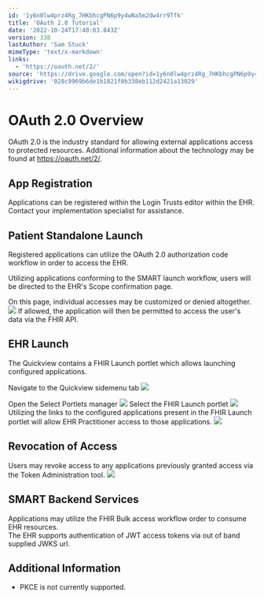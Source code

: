 ```yaml
---
id: '1y6n0lw4prz4Rg_7HKbhcgPN6p9y4wNa5m2dw4rr9Tfk'
title: 'OAuth 2.0 Tutorial'
date: '2022-10-24T17:40:03.843Z'
version: 338
lastAuthor: 'Sam Stuck'
mimeType: 'text/x-markdown'
links:
  - 'https://oauth.net/2/'
source: 'https://drive.google.com/open?id=1y6n0lw4prz4Rg_7HKbhcgPN6p9y4wNa5m2dw4rr9Tfk'
wikigdrive: '028c9969b6de1b1821f0b338eb112d2421a13029'
---
```

# OAuth 2.0 Overview

OAuth 2.0 is the industry standard for allowing external applications access to protected resources. Additional information about the technology may be found at https://oauth.net/2/.


## App Registration

Applications can be registered within the Login Trusts editor within the EHR. Contact your implementation specialist for assistance.

## Patient Standalone Launch

Registered applications can utilize the OAuth 2.0 authorization code workflow in order to access the EHR.

Utilizing applications conforming to the SMART launch workflow, users will be directed to the EHR's Scope confirmation page.

On this page, individual accesses may be customized or denied altogether.
![](../oauth-2.0-tutorial.assets/9342a1b459cf31ae58c01edf74094894.png)
If allowed, the application will then be permitted to access the user's data via the FHIR API.

## EHR Launch

The Quickview contains a FHIR Launch portlet which allows launching configured applications.

Navigate to the Quickview sidemenu tab
![](../oauth-2.0-tutorial.assets/96badb5c6f9b75b63741a94bb9c552f2.png)

Open the Select Portlets manager
![](../oauth-2.0-tutorial.assets/c1629683b0a19ba5d8c3a9b36295fa1c.png)
Select the FHIR Launch portlet
![](../oauth-2.0-tutorial.assets/04d97094b29274c805888eb83963ad69.png)
Utilizing the links to the configured applications present in the FHIR Launch portlet will allow EHR Practitioner access to those applications.
![](../oauth-2.0-tutorial.assets/758ff21d8af26d1e930bcb8aed3706e4.png)

## Revocation of Access

Users may revoke access to any applications previously granted access via the Token Administration tool.
![](../oauth-2.0-tutorial.assets/1c635a0c5501b22f3688af9a5ba043cd.png)

## SMART Backend Services

Applications may utilize the FHIR Bulk access workflow order to consume EHR resources.  
The EHR supports authentication of JWT access tokens via out of band supplied JWKS url.

## Additional Information


* PKCE is not currently supported.

